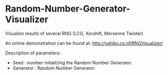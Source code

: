 Random-Number-Generator-Visualizer
==================================

Visualize results of several RNG (LCG, Xorshift, Mersenne Twister)

An online demonstration can be found at: http://yahiko.co.nf/RNGVisualizer/

Description of parameters:

- Seed : number initializing the Random Number Generator.
- Generator : Random Number Generator.
